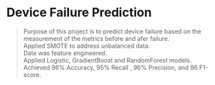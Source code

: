 # Device Failure Prediction
> Purpose of this project is to predict device failure based on the measurement of the metrics before and afer failure.<br>
>  Applied SMOTE to address unbalanced data.<br>
> Date was feature engineered. <br>
> Applied Logistic, GradientBoost and RandomForest  models.<br>
> Achieved 96% Accuracy, 95% Recall , 96% Precision, and 96 F1-score.
